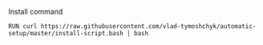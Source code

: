 Install command
```
RUN curl https://raw.githubusercontent.com/vlad-tymoshchyk/automatic-setup/master/install-script.bash | bash
```
